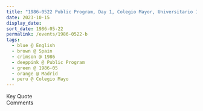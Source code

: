 ```yaml
---
title: "1986-0522 Public Program, Day 1, Colegio Mayor, Universitario Isabel de Espana, Madrid, Spain"
date: 2023-10-15
display_date: 
sort_date: 1986-05-22
permalink: /events/1986-0522-b
tags:
  - blue @ English
  - brown @ Spain
  - crimson @ 1986
  - deeppink @ Public Program
  - green @ 1986-05 
  - orange @ Madrid
  - peru @ Colegio Mayo
---
```


<wave-list>
  <list-title color="green" width="75">Key Quote</list-title>
  <list-item color="BlanchedAlmond"  width="200"></list-item>
  <list-item color="Lavender"></list-item>
  <list-item color="BlanchedAlmond"></list-item>
</wave-list>

<br>

<wave-list>
  <list-title color="green" width="75">Comments</list-title>
  <list-item color="BlanchedAlmond"  width="200"></list-item>
  <list-item color="Lavender"></list-item>
  <list-item color="BlanchedAlmond"></list-item>
</wave-list>
